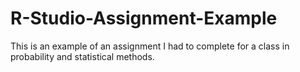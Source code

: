 # R-Studio-Assignment-Example
This is an example of an assignment I had to complete for a class in probability and statistical methods. 
